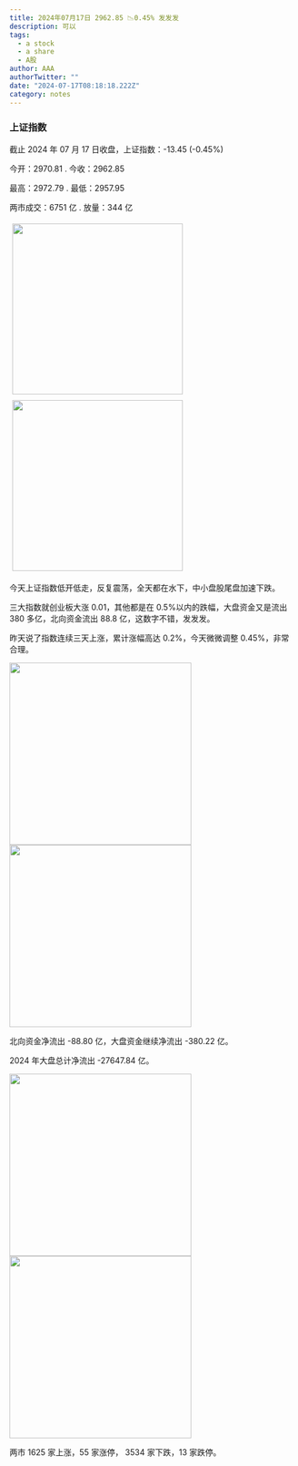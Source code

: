 ```yaml
---
title: 2024年07月17日 2962.85 📉0.45% 发发发
description: 可以
tags:
  - a stock
  - a share
  - A股
author: AAA
authorTwitter: ""
date: "2024-07-17T08:18:18.222Z"
category: notes
---
```


### 上证指数

截止 2024 年 07 月 17 日收盘，上证指数：<span class="font-semibold text-g-5">-13.45 (-0.45%)</span>

今开：<span class="font-semibold text-g-5">2970.81 </span> . 今收：<span class="font-semibold text-g-5">2962.85 </span>

最高：<span class="font-semibold text-g-5">2972.79 </span> . 最低：<span class="font-semibold text-g-5">2957.95 </span>

两市成交：<span class="font-semibold">6751 亿</span> . 放量：<span class="font-semibold text-r-6">344 亿</span>

<img src="/images/uploads/2024-07/20240717-zs-sh.png" style="width: 300px;display:inline-block;margin: 5px">
<img src="/images/uploads/2024-07/20240717-zs-sh-rk.png" style="width: 300px;display:inline-block;margin: 5px">

今天上证指数低开低走，反复震荡，全天都在水下，中小盘股尾盘加速下跌。

三大指数就创业板大涨 0.01，其他都是在 0.5%以内的跌幅，大盘资金又是流出 380 多亿，北向资金流出 88.8 亿，这数字不错，发发发。

昨天说了指数连续三天上涨，累计涨幅高达 0.2%，今天微微调整 0.45%，非常合理。

<img src="/images/uploads/2024-07/20240717-zs-global.png" width="320">

<img src="/images/uploads/2024-07/20240717-zs-bs.png" width="320">

北向资金净流出 <span class="font-semibold text-g-5">-88.80 亿</span>，大盘资金继续净流出 <span class="font-semibold text-g-6">-380.22 亿</span>。

2024 年大盘总计净流出 <span class="font-semibold text-g-8">-27647.84 </span>亿。

<img src="/images/uploads/2024-07/20240717-zs-as.png" width="320">
<img src="/images/uploads/2024-07/20240717-zs-zdtj.png" width="320">

两市 <span class="text-r-6">1625</span> 家上涨，55 家涨停， <span class="font-semibold text-g-6">3534</span> 家下跌，13 家跌停。
